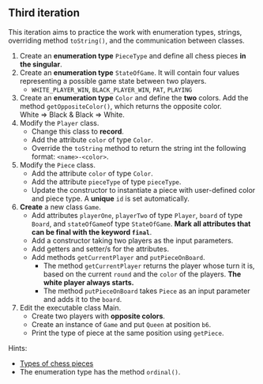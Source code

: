 ## Third iteration

This iteration aims to practice the work with enumeration types, strings, 
overriding method `toString()`, and the communication between classes.

1. Create an **enumeration type** `PieceType` and define all chess pieces **in the singular**.
2. Create an **enumeration type** `StateOfGame`. It will contain four values 
   representing a possible game state between two players.
   - `WHITE_PLAYER_WIN`, `BLACK_PLAYER_WIN`, `PAT`, `PLAYING`
4. Create an **enumeration type** `Color` and define the **two** colors. Add the method `getOppositeColor()`,
   which returns the opposite color. \
   White => Black & Black => White.
5. Modify the `Player` class.
   - Change this class to **record**.
   - Add the attribute `color` of type `Color`.
   - Override the `toString` method to return the string int the following format: `<name>-<color>`.
6. Modify the `Piece` class.
   - Add the attribute `color` of type `Color`.
   - Add the attribute `pieceType` of type `pieceType`.
   - Update the constructor to instantiate a piece with user-defined color and piece type. 
     A **unique** `id` is set automatically.
7. **Create** a new class `Game`.
   - Add attributes `playerOne`, `playerTwo` of type `Player`, 
     `board` of type `Board`, and `stateOfGame`of type `StateOfGame`.
      **Mark all attributes that can be final with the keyword `final`**.
   - Add a constructor taking two players as the input parameters.
   - Add getters and setter/s for the attributes.
   - Add methods `getCurrentPlayer` and `putPieceOnBoard`.
      - The method `getCurrentPlayer` returns the player whose turn it is, based on the current `round`
        and the `color` of the players. **The white player always starts.**
      - The method `putPieceOnBoard` takes `Piece` as an input parameter and adds it to the `board`.
8. Edit the executable class Main.
   - Create two players with **opposite colors**.
   - Create an instance of `Game` and put `Queen` at position `b6`.
   - Print the type of piece at the same position using `getPiece`.

Hints:
- [Types of chess pieces](https://en.wikipedia.org/wiki/Chess_piece)
- The enumeration type has the method `ordinal()`.

